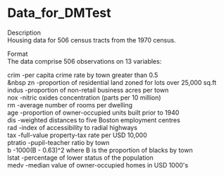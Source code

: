 # Data_for_DMTest
Description <br />
Housing data for 506 census tracts from the 1970 census.  <br />

Format <br />
The data comprise 506 observations on 13 variables: <br />

crim	    -per capita crime rate by town greater than 0.5 <br /> &nbsp
zn	      -proportion of residential land zoned for lots over 25,000 sq.ft <br />
indus	    -proportion of non-retail business acres per town <br />
nox	      -nitric oxides concentration (parts per 10 million) <br />
rm	      -average number of rooms per dwelling <br />
age	      -proportion of owner-occupied units built prior to 1940 <br />
dis	      -weighted distances to five Boston employment centres <br />
rad	      -index of accessibility to radial highways <br />
tax	      -full-value property-tax rate per USD 10,000 <br />
ptratio	  -pupil-teacher ratio by town <br />
b	        -1000(B - 0.63)^2 where B is the proportion of blacks by town <br />
lstat	    -percentage of lower status of the population <br />
medv	    -median value of owner-occupied homes in USD 1000's <br />
